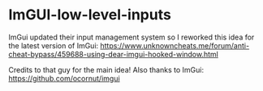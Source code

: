 # ImGUI-low-level-inputs
ImGui updated their input management system so I reworked this idea for the latest version of ImGui: https://www.unknowncheats.me/forum/anti-cheat-bypass/459688-using-dear-imgui-hooked-window.html

Credits to that guy for the main idea!
Also thanks to ImGui: https://github.com/ocornut/imgui
